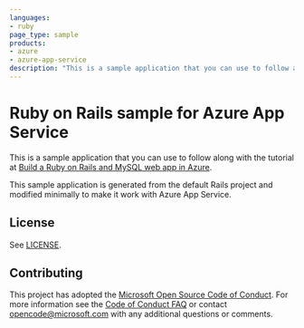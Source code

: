 ```yaml
---
languages:
- ruby
page_type: sample
products:
- azure
- azure-app-service
description: "This is a sample application that you can use to follow along with the Build a Ruby on Rails and MySQL web app in Azure tutorial."
---
```


# Ruby on Rails sample for Azure App Service

This is a sample application that you can use to follow along with the tutorial at 
[Build a Ruby on Rails and MySQL web app in Azure](https://docs.microsoft.com/azure/app-service/containers/tutorial-ruby-mysql-app). 

This sample application is generated from the default Rails project and modified minimally to make it work with Azure App Service. 

## License

See [LICENSE](LICENSE.md).

## Contributing

This project has adopted the [Microsoft Open Source Code of Conduct](https://opensource.microsoft.com/codeofconduct/). For more information see the [Code of Conduct FAQ](https://opensource.microsoft.com/codeofconduct/faq/) or contact [opencode@microsoft.com](mailto:opencode@microsoft.com) with any additional questions or comments.
